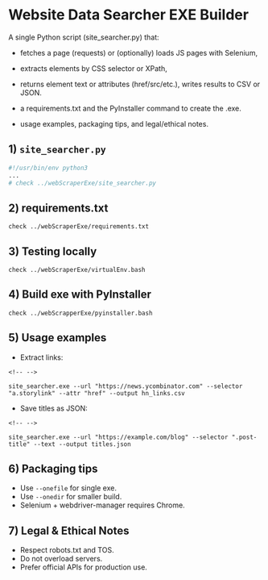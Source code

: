 # Website Data Searcher EXE Builder

A single Python script (site_searcher.py) that:

- fetches a page (requests) or (optionally) loads JS pages with Selenium,

- extracts elements by CSS selector or XPath,

- returns element text or attributes (href/src/etc.), writes results to CSV or JSON.

- a requirements.txt and the PyInstaller command to create the .exe.

- usage examples, packaging tips, and legal/ethical notes.

## 1) `site_searcher.py`

``` python
#!/usr/bin/env python3
...
# check ../webScraperExe/site_searcher.py
```

## 2) requirements.txt

    check ../webScraperExe/requirements.txt

## 3) Testing locally

    check ../webScraperExe/virtualEnv.bash

## 4) Build exe with PyInstaller

    check ../webScrapperExe/pyinstaller.bash

## 5) Usage examples

-   Extract links:

```{=html}
<!-- -->
```
    site_searcher.exe --url "https://news.ycombinator.com" --selector "a.storylink" --attr "href" --output hn_links.csv

-   Save titles as JSON:

```{=html}
<!-- -->
```
    site_searcher.exe --url "https://example.com/blog" --selector ".post-title" --text --output titles.json

## 6) Packaging tips

-   Use `--onefile` for single exe.
-   Use `--onedir` for smaller build.
-   Selenium + webdriver-manager requires Chrome.

## 7) Legal & Ethical Notes

-   Respect robots.txt and TOS.
-   Do not overload servers.
-   Prefer official APIs for production use.

